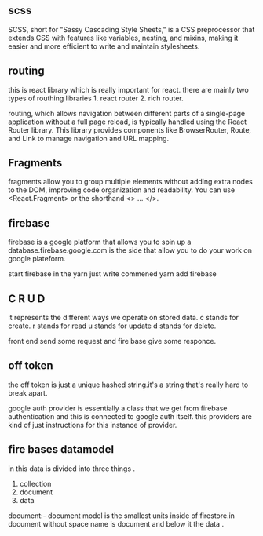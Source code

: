 ## scss
SCSS, short for "Sassy Cascading Style Sheets," is a CSS preprocessor that extends CSS with features like variables, nesting, and mixins, making it easier and more efficient to write and maintain stylesheets.

## routing
this is react library which is really important for react. there are mainly two types of routhing libraries 1. react router 2. rich router.

routing, which allows navigation between different parts of a single-page application without a full page reload, is typically handled using the React Router library. This library provides components like BrowserRouter, Route, and Link to manage navigation and URL mapping. 

## Fragments
 fragments allow you to group multiple elements without adding extra nodes to the DOM, improving code organization and readability. You can use <React.Fragment> or the shorthand <> ... </>. 


## firebase 
firebase is a google platform that allows you to spin up a database.firebase.google.com is the side that allow you to do your work on google plateform.

start firebase in the yarn just write commened
yarn add firebase


## C R U D
it represents the different ways we operate on stored data.
c stands for create.
r stands for  read
u stands for update
d stands for delete.

front end send some request and fire base give some responce.
## off token
the off token is just a unique hashed string.it's a string that's really hard to break apart.

google auth provider is essentially a class that we get from firebase authentication and this is connected to google auth itself.
this providers are kind of just instructions for this instance of provider.


## fire bases datamodel
in this data is divided into three things .
1. collection
2. document
3. data

document:- document model is the smallest units inside of firestore.in document without space name is document and below it the data .